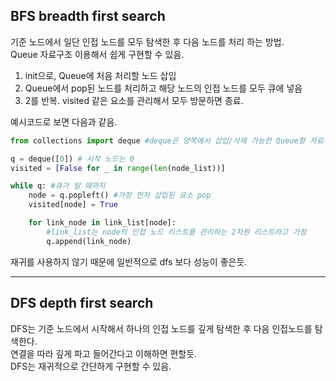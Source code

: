 ## BFS breadth first search
기준 노드에서 일단 인접 노드를 모두 탐색한 후 다음 노드를 처리 하는 방법.  
Queue 자료구조 이용해서 쉽게 구현할 수 있음.  
1. init으로, Queue에 처음 처리할 노드 삽입
2. Queue에서 pop된 노드를 처리하고 해당 노드의 인접 노드를 모두 큐에 넣음
3. 2를 반복. visited 같은 요소를 관리해서 모두 방문하면 종료.

예시코드로 보면 다음과 같음.
```python
from collections import deque #deque은 양쪽에서 삽입/삭제 가능한 Queue형 자료구조

q = deque([0]) # 시작 노드는 0
visited = [False for _ in range(len(node_list))]

while q: #큐가 빌 때까지
    node = q.popleft() #가장 먼저 삽입된 요소 pop
    visited[node] = True

    for link_node in link_list[node]:
        #link_list는 node의 인접 노드 리스트를 관리하는 2차원 리스트라고 가정
        q.append(link_node)
```
재귀를 사용하지 않기 때문에 일반적으로 dfs 보다 성능이 좋은듯.  

---
## DFS depth first search
DFS는 기준 노드에서 시작해서 하나의 인접 노드를 깊게 탐색한 후 다음 인접노드를 탐색한다.  
연결을 따라 깊게 파고 들어간다고 이해하면 편할듯.  
DFS는 재귀적으로 간단하게 구현할 수 있음.